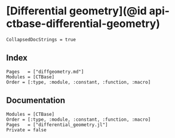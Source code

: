 # [Differential geometry](@id api-ctbase-differential-geometry)

```@meta
CollapsedDocStrings = true
```

## Index

```@index
Pages   = ["diffgeometry.md"]
Modules = [CTBase]
Order = [:type, :module, :constant, :function, :macro]
```

## Documentation

```@autodocs
Modules = [CTBase]
Order = [:type, :module, :constant, :function, :macro]
Pages   = ["differential_geometry.jl"]
Private = false
```
